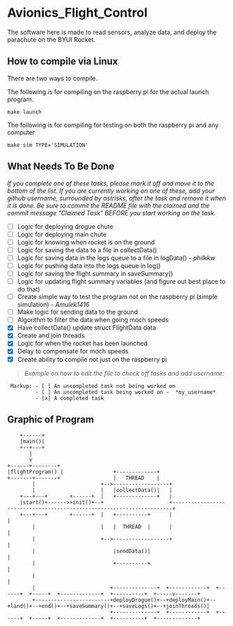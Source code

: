 # Avionics_Flight_Control
The software here is made to read sensors, analyze data, and deploy the parachute on the BYUI Rocket.

## How to compile via Linux ##
There are two ways to compile.

The following is for compiling on the raspberry pi for the actual launch program.
~~~
make launch
~~~

The following is for compiling for testing on both the raspberry pi and any computer
~~~
make sim TYPE='SIMULATION'
~~~

## What Needs To Be Done ##
*If you complete one of these tasks, please mark it off and move it to the bottom of the list. If you are currently working on one of these, add your github username, surrounded by astrisks, after the task and remove it when it is done. Be sure to commit the README file with the claimed and the commit message "Claimed Task" BEFORE you start working on the task.*
- [ ] Logic for deploying drogue chute
- [ ] Logic for deploying main chute
- [ ] Logic for knowing when rocket is on the ground
- [ ] Logic for saving the data to a file in collectData()
- [ ] Logic for saving data in the logs queue to a file in logData() - *philkkw*
- [ ] Logic for pushing data into the logs queue in log()
- [ ] Logic for saving the flight summary in saveSummary()
- [ ] Logic for updating flight summary variables (and figure out best place to do that)
- [ ] Create simple way to test the program not on the raspberry pi (simple simulation) - *Amulek1416*
- [ ] Make logic for sending data to the ground
- [ ] Algorithm to filter the data when going moch speeds
- [x] Have collectData() update struct FlightData data
- [x] Create and join threads
- [x] Logic for when the rocket has been launched
- [x] Delay to compensate for moch speeds
- [x] Create ability to compile not just on the raspberry pi

> *Example on how to edit the file to check off tasks and add username:*
~~~
 Markup: - [ ] An uncompleted task not being worked on
         - [ ] An uncompleted task being worked on -  *my_username* 
         - [x] A completed task
~~~

## Graphic of Program ##
~~~
    +------+
    |main()|
    +--+---+
       |
       v
+------+--------+
|flightProgram() |                +-------------+
+-------+-------+                 |   THREAD    |
        |                     +-->------------------+
        |                     |   |collectData()|   |
    +---+---+       +------+  |   +-------------+   |
    |start()+------>+init()+--+                     +----------------------------------------------------------------------+
    +---+---+       +------+  |   +----------+      |                                                                      |
        |                     |   |  THREAD  |      |                                                                      |
        |                     +-->------------------+                                                                      |
        |                         |sendData()|                                                                             |
        |                         +----------+                                                                             |
        |                                                                                                                  |
        |                        +--------------+  +------------+  +------+  +-----+  +-------------+  +----------+  +-----v-------+
        +------------------------+deployDrogue()+--+deployMain()+--+land()+--+end()+--+saveSummary()+--+saveLogs()+--+joinThreads()|
                                 +--------------+  +------------+  +------+  +-----+  +-------------+  +----------+  +-------------+
~~~
